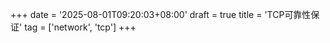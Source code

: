 +++
date = '2025-08-01T09:20:03+08:00'
draft = true
title = 'TCP可靠性保证'
tag = ['network', 'tcp']
+++

